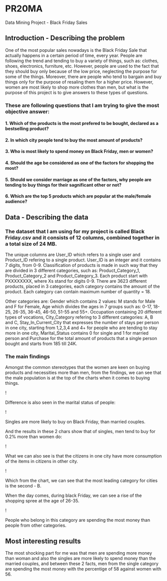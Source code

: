 # PR20MA

Data Mining Project - Black Friday Sales

## Introduction - Describing the problem

One of the most popular sales nowadays is the Black Friday Sale that actually happens in a certain period of time, every year. People are following the trend and tending to buy a variety of things, such as: clothes, shoes, electronics, furniture, etc. However, people are used to the fact that they should buy only because of the low price, neglecting the purpose for some of the things. Moreover, there are people who tend to bargain and buy things only for the purpose of resaling them for a higher price. However, women are most likely to shop more clothes than men, but what is the purpose of this project is to give answers to these types of questions.

### These are following questions that I am trying to give the most objective answer:

#### 1. Which of the products is the most prefered to be bought, declared as a bestselling product?

#### 2. In which city people tend to buy the most amount of products?

#### 3. Who is most likely to spend money on Black Friday, men or women?

#### 4. Should the age be considered as one of the factors for shopping the most?

#### 5. Should we consider marriage as one of the factors, why people are tending to buy things for their sagnificant other or not?

#### 6. Which are the top 5 products which are popular at the male/female audience?

## Data - Describing the data

### The dataset that I am using for my project is called Black Friday.csv and it consists of 12 columns, combined together in a total size of 24 MB.

The unique columns are User_ID which refers to a single user and Product_ID refering to a single product. User_ID is an integer and it contains 7 digits, from 0-9. Classification of products is made in such way that they are divided in 3 different categories, such as: Product_Category_1, Product_Category_2 and Product_Category_3. Each product start with PXXXXXXXX, where Xs stand for digits 0-9. There are 3623 different products, placed in 3 categories, each category contains the amount of the product. Each category can contain maximum number of quantity = 18.

Other categories are: Gender which contains 2 values: M stands for Male and F for Female, Age which divides the ages in 7 groups such as: 0-17, 18-25, 26-35, 36-45, 46-50, 51-55 and 55+. Occupation containing 20 different types of vocations, City_Category refering to 3 different categories: A, B and C, Stay_In_Current_City that expresses the number of stays per person in one city, starting from 1,2,3,4 and 4+ for people who are tending to stay more in one city, Marital_Status contains 0 for single and 1 for married person and Purchase for the total amount of products that a single person bought and starts from 185 till 24K.

### The main findings

Amongst the common stereotypes that the women are keen on buying products and necessities more than men, from the findings, we can see that the male population is at the top of the charts when it comes to buying things.

! [](https://i.imgur.com/cIsNEkR.png)

Difference is also seen in the marital status of people:

! [](https://i.imgur.com/WMVMj5U.png)

Singles are more likely to buy on Black Friday, than married couples.

And the results in these 2 chars show that of singles, men tend to buy for 0.2% more than women do:

! [](https://i.imgur.com/Az06y9O.png)

What we can also see is that the citizens in one city have more consumption of the items in citizens in other city.

! [](https://i.imgur.com/uas8KFT.jpg)

Which from the chart, we can see that the most leading category for cities is the second - B.

When the day comes, during black Friday, we can see a rise of the shopping spree at the age of 26-35.

! [](https://i.imgur.com/74BETLE.jpg)

People who belong in this category are spending the most money than people from other categories.

## Most interesting results

The most shocking part for me was that men are spending more money than woman and also the singles are more likely to spend money than the married couples, and between these 2 facts, men from the single category are spending the most money with the percentige of 58 against women with 56.